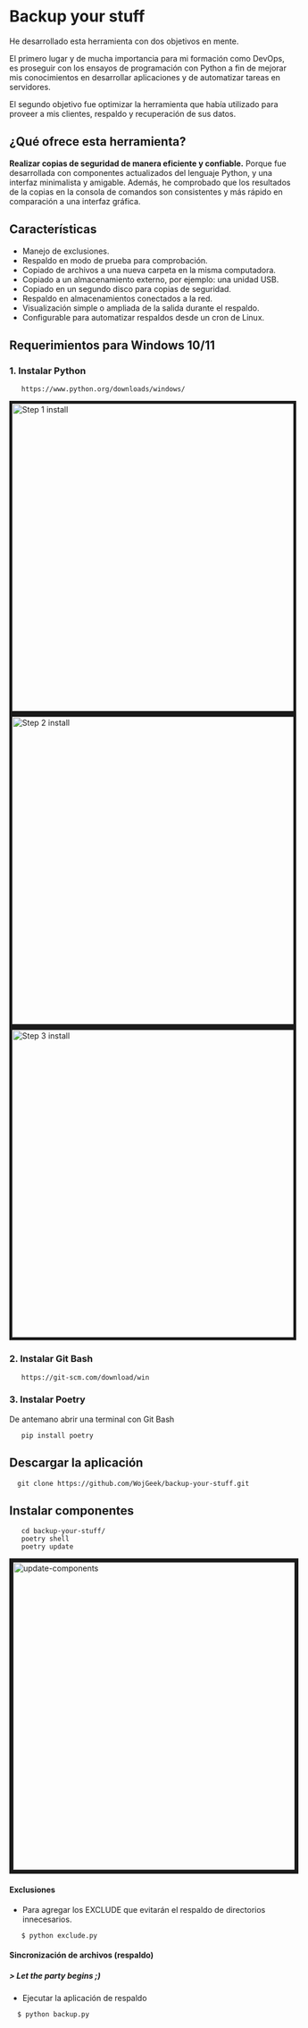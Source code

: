 # Backup your stuff

He desarrollado esta herramienta con dos objetivos en mente. 

El primero lugar y de mucha importancia para mi formación como DevOps, es proseguir con los  ensayos de programación con Python a fin de mejorar mis conocimientos en desarrollar aplicaciones y de automatizar tareas en servidores. 

El segundo objetivo fue optimizar la herramienta que había  utilizado para proveer a mis clientes, respaldo y  recuperación de sus datos. 

## ¿Qué ofrece esta herramienta?

**Realizar copias de seguridad de manera  eficiente y confiable.**  Porque fue desarrollada con componentes actualizados del  lenguaje Python, y una interfaz minimalista y amigable. Además, he comprobado que los resultados  de la copias en la consola de comandos son consistentes y más rápido en comparación a una interfaz gráfica.

## Características

- Manejo de exclusiones.
- Respaldo en modo de prueba para comprobación.
- Copiado de archivos a una nueva carpeta en la misma computadora.
- Copiado a un almacenamiento externo, por ejemplo: una unidad USB.
- Copiado en un segundo disco para copias de seguridad.
- Respaldo en almacenamientos conectados a la red.
- Visualización simple o ampliada de la salida durante el respaldo.
- Configurable para automatizar respaldos desde un cron de Linux.


## Requerimientos para Windows 10/11

### 1. Instalar Python

```
   https://www.python.org/downloads/windows/ 
```


<image src="/img/pywin0.png" alt="Step 1 install" border="5px solid green" width="551">

<image src="/img/pywin1.png" alt="Step 2 install" border="5px solid green" width="551">
<image src="/img/pywin2.png" alt="Step 3 install" border="5px solid green" width="551">


### 2. Instalar Git Bash

```
   https://git-scm.com/download/win
```

### 3. Instalar Poetry

   De antemano abrir una terminal con Git Bash

```
   pip install poetry 
```

## Descargar la aplicación

```
  git clone https://github.com/WojGeek/backup-your-stuff.git

```

## Instalar componentes

```
   cd backup-your-stuff/
   poetry shell
   poetry update
```
<image src="/img/poetry-update.png" alt="update-components" border="7px solid green" width="551">


#### Exclusiones

   - Para agregar los EXCLUDE que evitarán el respaldo de directorios innecesarios.

```
   $ python exclude.py

```


#### Sincronización de archivos (respaldo)

#####  > Let the party begins  ;)

   -  Ejecutar la aplicación de respaldo

```
  $ python backup.py


```

